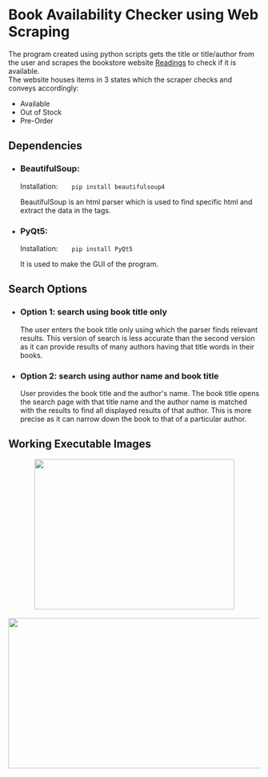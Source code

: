 # Book Availability Checker using Web Scraping

The program created using python scripts gets the title or title/author from the user and scrapes the bookstore website [Readings](https://www.readings.com.pk/) to check if it is available.
</br>
The website houses items in 3 states which the scraper checks and conveys accordingly:
- Available
- Out of Stock
- Pre-Order

## Dependencies

- ### BeautifulSoup:
  Installation:&nbsp;&nbsp;&nbsp;&nbsp;&nbsp;&nbsp;&nbsp;`pip install beautifulsoup4`
  
  BeautifulSoup is an html parser which is used to find specific html and extract the data in the tags.
  </br>

- ### PyQt5:
  Installation:&nbsp;&nbsp;&nbsp;&nbsp;&nbsp;&nbsp;&nbsp;`pip install PyQt5`
  
  It is used to make the GUI of the program.

## Search Options

- ### Option 1: search using book title only
  The user enters the book title only using which the parser finds relevant results. This version of search is less accurate than the second version as it can provide results of many authors having that title words in their books.
  </br>

- ### Option 2: search using author name and book title
  User provides the book title and the author's name. The book title opens the search page with that title name and the        author name is matched with the results to find all displayed results of that author. This is more precise as it can narrow down the book to that of a particular author.</br>

## Working Executable Images
<p align = "center">
  <img src="https://github.com/daimbk/bookstore-notif/assets/51926730/44104576-258b-43a5-8138-6108cea42b2b" width="400" height="300"/>
  </br></br>
  <img src="https://github.com/daimbk/bookstore-notif/assets/51926730/95c330ed-224c-4fb6-baa7-73dd83fa94f4" width="800" height="300"/>
</p>
